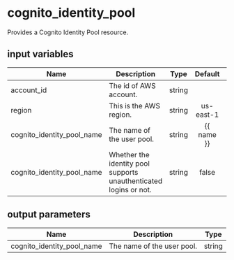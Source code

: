 # cognito_identity_pool

Provides a Cognito Identity Pool resource.

## input variables

| Name | Description | Type | Default | Required |
|------|-------------|:----:|:-----:|:-----:|
|account_id|The id of AWS account.|string||Yes|
|region|This is the AWS region.|string|us-east-1|Yes|
|cognito_identity_pool_name|The name of the user pool.|string|{{ name }}|No|
|cognito_identity_pool_name|Whether the identity pool supports unauthenticated logins or not.|string|false|No|


## output parameters

| Name | Description | Type |
|------|-------------|:----:|
|cognito_identity_pool_name|The name of the user pool.|string|
